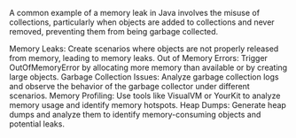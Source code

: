 A common example of a memory leak in Java involves the misuse of collections, 
particularly when objects are added to collections and never removed, 
preventing them from being garbage collected.

Memory Leaks: Create scenarios where objects are not properly released from memory, leading to memory leaks.
Out of Memory Errors: Trigger OutOfMemoryError by allocating more memory than available or by creating large objects.
Garbage Collection Issues: Analyze garbage collection logs and observe the behavior of the garbage collector under different scenarios.
Memory Profiling: Use tools like VisualVM or YourKit to analyze memory usage and identify memory hotspots.
Heap Dumps: Generate heap dumps and analyze them to identify memory-consuming objects and potential leaks.

